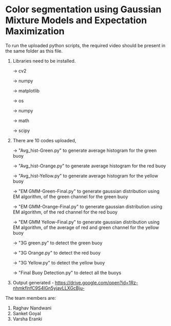 # Color segmentation using Gaussian Mixture Models and Expectation Maximization

To run the uploaded python scripts, the required video should be present in the same folder as this file.




1. Libraries need to be installed.

	-> cv2

	-> numpy



	-> matplotlib

	-> os

	-> numpy

	-> math

	-> scipy


2. There are 10 codes uploaded,
	
	-> "Avg_hist-Green.py" to generate average histogram for the green buoy

	-> "Avg_hist-Orange.py" to generate average histogram for the red buoy


	-> "Avg_hist-Yellow.py" to generate average histogram for the yellow buoy


	-> "EM GMM-Green-Final.py" to generate gaussian distribution using EM algorithm, of the green channel for the green buoy


	-> "EM GMM-Orange-Final.py" to generate gaussian distribution using EM algorithm, of the red channel for the red buoy

	-> "EM GMM Yellow-Final.py" to generate gaussian distribution using EM algorithm, of the average of red and green channel for the yellow buoy

	-> "3G green.py" to detect the green buoy


	-> "3G Orange.py" to detect the red buoy


	-> "3G Yellow.py" to detect the yellow buoy


	-> "Final Buoy Detection.py" to detect all the buoys


3. Output generated - https://drive.google.com/open?id=1Rz-nhmkflnfC9S4lGn5yjavLLXGcBju-


The team members are: 
1. Raghav Nandwani
2. Sanket Goyal
3. Varsha Eranki
